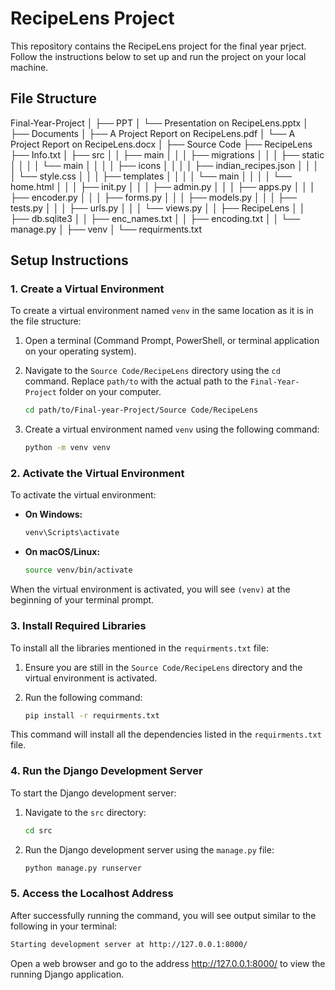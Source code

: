 # RecipeLens Project

This repository contains the RecipeLens project for the final year prject. Follow the instructions below to set up and run the project on your local machine.

## File Structure

Final-Year-Project
│
├── PPT
│ └── Presentation on RecipeLens.pptx
│
├── Documents
│ ├── A Project Report on RecipeLens.pdf
│ └── A Project Report on RecipeLens.docx
│
├── Source Code
├── RecipeLens
├── Info.txt
│ ├── src
│ │ ├── main
│ │ │ ├── migrations
│ │ │ ├── static
│ │ │ │ └── main
│ │ │ │ ├── icons
│ │ │ │ ├── indian_recipes.json
│ │ │ │ └── style.css
│ │ │ ├── templates
│ │ │ │ └── main
│ │ │ │ └── home.html
│ │ │ ├── init.py
│ │ │ ├── admin.py
│ │ │ ├── apps.py
│ │ │ ├── encoder.py
│ │ │ ├── forms.py
│ │ │ ├── models.py
│ │ │ ├── tests.py
│ │ │ ├── urls.py
│ │ │ └── views.py
│ │ ├── RecipeLens
│ │ ├── db.sqlite3
│ │ ├── enc_names.txt
│ │ ├── encoding.txt
│ │ └── manage.py
│ ├── venv
│ └── requirments.txt


## Setup Instructions

### 1. Create a Virtual Environment

To create a virtual environment named `venv` in the same location as it is in the file structure:

1. Open a terminal (Command Prompt, PowerShell, or terminal application on your operating system).
2. Navigate to the `Source Code/RecipeLens` directory using the `cd` command. Replace `path/to` with the actual path to the `Final-Year-Project` folder on your computer.

    ```sh
    cd path/to/Final-year-Project/Source Code/RecipeLens
    ```

3. Create a virtual environment named `venv` using the following command:

    ```sh
    python -m venv venv
    ```

### 2. Activate the Virtual Environment

To activate the virtual environment:

- **On Windows:**

    ```sh
    venv\Scripts\activate
    ```

- **On macOS/Linux:**

    ```sh
    source venv/bin/activate
    ```

When the virtual environment is activated, you will see `(venv)` at the beginning of your terminal prompt.

### 3. Install Required Libraries

To install all the libraries mentioned in the `requirments.txt` file:

1. Ensure you are still in the `Source Code/RecipeLens` directory and the virtual environment is activated.
2. Run the following command:

    ```sh
    pip install -r requirments.txt
    ```

This command will install all the dependencies listed in the `requirments.txt` file.

### 4. Run the Django Development Server

To start the Django development server:

1. Navigate to the `src` directory:

    ```sh
    cd src
    ```

2. Run the Django development server using the `manage.py` file:

    ```sh
    python manage.py runserver
    ```

### 5. Access the Localhost Address

After successfully running the command, you will see output similar to the following in your terminal:

```sh
Starting development server at http://127.0.0.1:8000/
```
Open a web browser and go to the address http://127.0.0.1:8000/ to view the running Django application.
